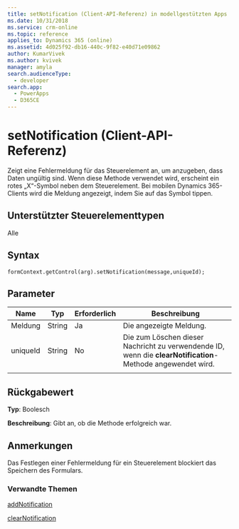```yaml
---
title: setNotification (Client-API-Referenz) in modellgestützten Apps | MicrosoftDocs
ms.date: 10/31/2018
ms.service: crm-online
ms.topic: reference
applies_to: Dynamics 365 (online)
ms.assetid: 4d025f92-db16-440c-9f82-e40d71e09862
author: KumarVivek
ms.author: kvivek
manager: amyla
search.audienceType:
  - developer
search.app:
  - PowerApps
  - D365CE
---
```

# <a name="setnotification-client-api-reference"></a>setNotification (Client-API-Referenz)



Zeigt eine Fehlermeldung für das Steuerelement an, um anzugeben, dass Daten ungültig sind. Wenn diese Methode verwendet wird, erscheint ein rotes „X“-Symbol neben dem Steuerelement. Bei mobilen Dynamics 365-Clients wird die Meldung angezeigt, indem Sie auf das Symbol tippen. 

## <a name="control-types-supported"></a>Unterstützter Steuerelementtypen

Alle

## <a name="syntax"></a>Syntax

`formContext.getControl(arg).setNotification(message,uniqueId);`

## <a name="parameters"></a>Parameter

|Name | Typ | Erforderlich | Beschreibung|
|--|--|--|--|
|Meldung |String |Ja|Die angezeigte Meldung.| 
|uniqueId |String |No|Die zum Löschen dieser Nachricht zu verwendende ID, wenn die **clearNotification**-Methode angewendet wird.
| | |

## <a name="return-value"></a>Rückgabewert
**Typ**: Boolesch 

**Beschreibung**: Gibt an, ob die Methode erfolgreich war.

## <a name="remarks"></a>Anmerkungen

Das Festlegen einer Fehlermeldung für ein Steuerelement blockiert das Speichern des Formulars.

### <a name="related-topics"></a>Verwandte Themen

[addNotification](addNotification.md)

[clearNotification](clearNotification.md)
